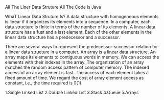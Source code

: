 All The Liner Data Struture All The Code is Java

WhaT Linear Data Struture Is?
A data structure with homogeneous elements is linear if it organizes its elements 
into a sequence. In a computer, each data structure is fInite in terms of the number
of its elements. A linear data structure has a fust and a last element. Each of the
other elements in the linear data structure has a predecessor and a successor.

There are several ways to represent the predecessor-successor relation for a
linear data structure in a computer. An array is a linear data structure. An array
maps its elements to contiguous words in memory. We can access the elements
with their indexes in the array. The organization of an array matches the random
access pattern of computer memory. The indexed access of an array element is
fast. The access of each element takes a fIxed amount of time. We regard the cost
of array element access as constant, i.e., the time required is 0(1). 

1.Single Linked List
2.Double Linked List
3.Stack
4.Queue
5.Arrays
  
